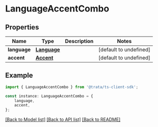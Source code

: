 # LanguageAccentCombo


## Properties

Name | Type | Description | Notes
------------ | ------------- | ------------- | -------------
**language** | [**Language**](Language.md) |  | [default to undefined]
**accent** | [**Accent**](Accent.md) |  | [default to undefined]

## Example

```typescript
import { LanguageAccentCombo } from '@trata/ts-client-sdk';

const instance: LanguageAccentCombo = {
    language,
    accent,
};
```

[[Back to Model list]](../README.md#documentation-for-models) [[Back to API list]](../README.md#documentation-for-api-endpoints) [[Back to README]](../README.md)
